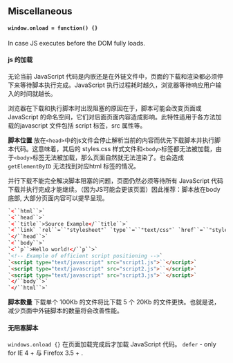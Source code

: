 ## Miscellaneous
#### `window.onload = function() {}` 
In case JS executes before the DOM fully loads. 

#### js 的加载
无论当前 JavaScript 代码是内嵌还是在外链文件中，页面的下载和渲染都必须停下来等待脚本执行完成。JavaScript 执行过程耗时越久，浏览器等待响应用户输入的时间就越长。

浏览器在下载和执行脚本时出现阻塞的原因在于，脚本可能会改变页面或 JavaScript 的命名空间，它们对后面页面内容造成影响。此特性适用于各方法加载的javascript 文件包括 script 标签，src 属性等。

__脚本位置__
放在`<head>`中的js文件会停止解析当前的内容而优先下载脚本并执行脚本代码。这意味着，其后的 styles.css 样式文件和`<body>`标签都无法被加载，由于`<body>`标签无法被加载，那么页面自然就无法渲染了。也会造成`getElementByID` 无法找到对应html 标签的情况。

并行下载不能完全解决脚本阻塞的问题，页面仍然必须等待所有 JavaScript 代码下载并执行完成才能继续。（因为JS可能会更该页面）因此推荐：脚本放在body底部, 大部分页面内容可以提早呈现。
~~~html
`<``html``>`
`<``head``>`
`<``title``>Source Example</``title``>`
`<``link` `rel``=``"stylesheet"` `type``=``"text/css"` `href``=``"styles.css"``>`
`</``head``>`
`<``body``>`
`<``p``>Hello world!</``p``>`
`<!-- Example of efficient script positioning -->`
`<script type="text/javascript" src="script1.js">``</script>`
`<script type="text/javascript" src="script2.js">``</script>`
`<script type="text/javascript" src="script3.js">``</script>`
`</``body``>`
`</``html``>`
~~~

__脚本数量__
下载单个 100Kb 的文件将比下载 5 个 20Kb 的文件更快。也就是说，减少页面中外链脚本的数量将会改善性能。

#### 无阻塞脚本
`windows.onload {}` 在页面加载完成后才加载 JavaScript 代码。
`defer` - only for IE 4 + 与 Firefox 3.5 + . 






<!--stackedit_data:
eyJoaXN0b3J5IjpbMTgxODA3ODQzMywtNTMzNjQ3NzM5LDk0Nz
U4NTQzNiw4NDI4NDg1MiwxNTA4Mjk3NDA4LC03NDg1ODUyOTks
MjUwNjE2MDE0LC0yMDg4NzQ2NjEyXX0=
-->